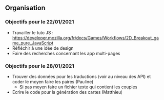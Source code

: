 ## Organisation

### Objectifs pour le 22/01/2021

- Travailler le tuto JS : https://developer.mozilla.org/fr/docs/Games/Workflows/2D_Breakout_game_pure_JavaScript
- Réfléchir à une idée de design
- Faire des recherches concernant les app multi-pages

### Objectifs pour le 28/01/2021

- Trouver des données pour les traductions (voir au niveau des API) et coder le moyen faire les paires (Pauline)
  - Si pas moyen faire un fichier texte qui contient les couples
- Ecrire le code pour la génération des cartes (Matthieu)
